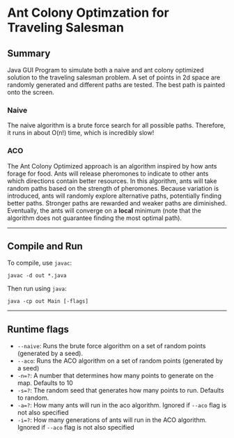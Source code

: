 # Ant Colony Optimzation for Traveling Salesman

## Summary
Java GUI Program to simulate both a naive and ant colony optimized solution to the traveling salesman problem. A set of points in 2d space are randomly generated and different paths are tested. The best path is painted onto the screen.

### Naive
The naive algorithm is a brute force search for all possible paths. Therefore, it runs in about O(n!) time, which is incredibly slow!

### ACO
The Ant Colony Optimized approach is an algorithm inspired by how ants forage for food. Ants will release pheromones to
indicate to other ants which directions contain better resources. In this algorithm, ants will take random paths based on the strength of
pheromones. Because variation is introduced, ants will randomly explore alternative paths, potentially finding better paths. Stronger
paths are rewarded and weaker paths are diminished. Eventually, the ants will converge on a **local** minimum (note that the algorithm
does not guarantee finding the most optimal path).

<hr/>

## Compile and Run
To compile, use <code>javac</code>:
```
javac -d out *.java
```
Then run using <code>java</code>:
```
java -cp out Main [-flags]
```

<hr/>

## Runtime flags
* <code>--naive</code>: Runs the brute force algorithm on a set of random points (generated by a seed).
* <code>--aco</code>: Runs the ACO algorithm on a set of random points (generated by a seed)
* <code>-n=?</code>: A number that determines how many points to generate on the map. Defaults to 10
* <code>-s=?</code>: The random seed that generates how many points to run. Defaults to random.
* <code>-a=?</code>: How many ants will run in the aco algorithm. Ignored if <code>--aco</code> flag is not also specified
* <code>-i=?</code>: How many generations of ants will run in the ACO algorithm. Ignored if <code>--aco</code> flag is not also specified

